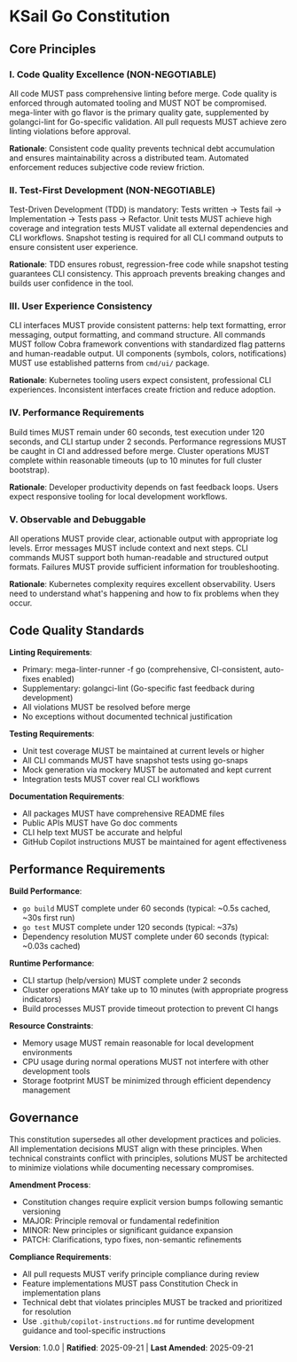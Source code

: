 <!--
SYNC IMPACT REPORT
Version change: Initial → 1.0.0
Added sections: All core principles, Code Quality Standards, Performance Requirements, Governance
Modified principles: N/A (initial creation)
Removed sections: N/A (initial creation)
Templates requiring updates:
✅ constitution.md (updated)
⚠ plan-template.md (requires Constitution Check section alignment)
⚠ spec-template.md (verify requirements alignment)
⚠ tasks-template.md (ensure task categorization reflects principles)
Follow-up TODOs: None
-->

# KSail Go Constitution

## Core Principles

### I. Code Quality Excellence (NON-NEGOTIABLE)

All code MUST pass comprehensive linting before merge. Code quality is enforced through automated tooling and MUST NOT be compromised. mega-linter with go flavor is the primary quality gate, supplemented by golangci-lint for Go-specific validation. All pull requests MUST achieve zero linting violations before approval.

**Rationale**: Consistent code quality prevents technical debt accumulation and ensures maintainability across a distributed team. Automated enforcement reduces subjective code review friction.

### II. Test-First Development (NON-NEGOTIABLE)

Test-Driven Development (TDD) is mandatory: Tests written → Tests fail → Implementation → Tests pass → Refactor. Unit tests MUST achieve high coverage and integration tests MUST validate all external dependencies and CLI workflows. Snapshot testing is required for all CLI command outputs to ensure consistent user experience.

**Rationale**: TDD ensures robust, regression-free code while snapshot testing guarantees CLI consistency. This approach prevents breaking changes and builds user confidence in the tool.

### III. User Experience Consistency

CLI interfaces MUST provide consistent patterns: help text formatting, error messaging, output formatting, and command structure. All commands MUST follow Cobra framework conventions with standardized flag patterns and human-readable output. UI components (symbols, colors, notifications) MUST use established patterns from `cmd/ui/` package.

**Rationale**: Kubernetes tooling users expect consistent, professional CLI experiences. Inconsistent interfaces create friction and reduce adoption.

### IV. Performance Requirements

Build times MUST remain under 60 seconds, test execution under 120 seconds, and CLI startup under 2 seconds. Performance regressions MUST be caught in CI and addressed before merge. Cluster operations MUST complete within reasonable timeouts (up to 10 minutes for full cluster bootstrap).

**Rationale**: Developer productivity depends on fast feedback loops. Users expect responsive tooling for local development workflows.

### V. Observable and Debuggable

All operations MUST provide clear, actionable output with appropriate log levels. Error messages MUST include context and next steps. CLI commands MUST support both human-readable and structured output formats. Failures MUST provide sufficient information for troubleshooting.

**Rationale**: Kubernetes complexity requires excellent observability. Users need to understand what's happening and how to fix problems when they occur.

## Code Quality Standards

**Linting Requirements**:

- Primary: mega-linter-runner -f go (comprehensive, CI-consistent, auto-fixes enabled)
- Supplementary: golangci-lint (Go-specific fast feedback during development)
- All violations MUST be resolved before merge
- No exceptions without documented technical justification

**Testing Requirements**:

- Unit test coverage MUST be maintained at current levels or higher
- All CLI commands MUST have snapshot tests using go-snaps
- Mock generation via mockery MUST be automated and kept current
- Integration tests MUST cover real CLI workflows

**Documentation Requirements**:

- All packages MUST have comprehensive README files
- Public APIs MUST have Go doc comments
- CLI help text MUST be accurate and helpful
- GitHub Copilot instructions MUST be maintained for agent effectiveness

## Performance Requirements

**Build Performance**:

- `go build` MUST complete under 60 seconds (typical: ~0.5s cached, ~30s first run)
- `go test` MUST complete under 120 seconds (typical: ~37s)
- Dependency resolution MUST complete under 60 seconds (typical: ~0.03s cached)

**Runtime Performance**:

- CLI startup (help/version) MUST complete under 2 seconds
- Cluster operations MAY take up to 10 minutes (with appropriate progress indicators)
- Build processes MUST provide timeout protection to prevent CI hangs

**Resource Constraints**:

- Memory usage MUST remain reasonable for local development environments
- CPU usage during normal operations MUST not interfere with other development tools
- Storage footprint MUST be minimized through efficient dependency management

## Governance

This constitution supersedes all other development practices and policies. All implementation decisions MUST align with these principles. When technical constraints conflict with principles, solutions MUST be architected to minimize violations while documenting necessary compromises.

**Amendment Process**:

- Constitution changes require explicit version bumps following semantic versioning
- MAJOR: Principle removal or fundamental redefinition
- MINOR: New principles or significant guidance expansion
- PATCH: Clarifications, typo fixes, non-semantic refinements

**Compliance Requirements**:

- All pull requests MUST verify principle compliance during review
- Feature implementations MUST pass Constitution Check in implementation plans
- Technical debt that violates principles MUST be tracked and prioritized for resolution
- Use `.github/copilot-instructions.md` for runtime development guidance and tool-specific instructions

**Version**: 1.0.0 | **Ratified**: 2025-09-21 | **Last Amended**: 2025-09-21
